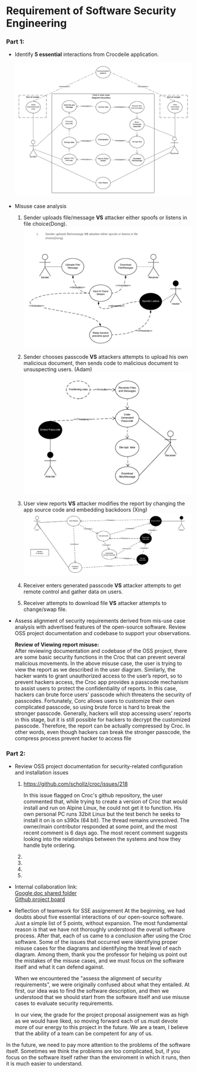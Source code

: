 # Requirement of Software Security Engineering

### Part 1: 
* Identify **5 essential** interactions from Crocdeile application.

  ![User case diagram](image/Userdiagram.png)

* Misuse case analysis
  1. Sender uploads file/message **VS** attacker either spoofs or listens in file choice(Dong).
  ![Misuse of uploading phase](image/MisUseCase1.PNG)
  
  2. Sender chooses passcode **VS** attackers attempts to upload his own malicious document, then sends code to malicious document to unsuspecting users. (Adam)
  ![Misuse of receivers passcode](image/MisuseCase2.png)
  
  3. User view reports **VS** attacker modifies the report by changing the app source code and embedding backdoors (Xing)
  ![Misuse of view report](image/MisUseCase3.png)
 
  4. Receiver enters generated passcode **VS** attacker attempts to get remote control and gather data on users.
  5. Receiver attempts to download file **VS** attacker attempts to change/swap file.


* Assess alignment of security requirements derived from mis-use case analysis with advertised features of the open-source software. Review OSS project documentation and         codebase to support your observations. 

  **Review of Viewing report misuse:**  
  After reviewing documentation and codebase of the OSS project, there are some basic security functions in the Croc that can prevent several malicious movements. In the above     misuse case, the user is trying to view the report as we described in the user diagram. Similarly, the hacker wants to grant unauthorized access to the user’s report, so to     prevent hackers access, the Croc app provides a passcode mechanism to assist users to protect the confidentiality of reports. In this case, hackers can brute force users'       passcode which threatens the security of passcodes. Fortunately, Corc allows users to customize their own complicated passcode, so using brute force is hard to break the       stronger passcode. Generally, hackers will stop accessing users’ reports in this stage, but it is still possible for hackers to decrypt the customized passcode. Therefore,     the report can be actually compressed by Croc. In other words, even though hackers can break the stronger passcode, the compress process prevent hacker to access file

  

### Part 2: 
* Review OSS project documentation for security-related configuration and installation issues

	1. https://github.com/schollz/croc/issues/218
		
		In this issue flagged on Croc's github repository, the user commented that, while trying to create a version of Croc that would install and run on Alpine Linux, 
		he could not get it to function.  His own personal PC runs 32bit Linux but the test bench he seeks to install it on is on s390x (64 bit).  The thread remains unresolved.
		The owner/main contributor responded at some point, and the most recent comment is 6 days ago.  The most recent comment suggests looking into the relationships between 
		the systems and how they handle byte ordering.
	
	2.
	
	3.
	
	4.
	
	5.

* Internal collaboration link:  
  [Google doc shared folder](https://drive.google.com/drive/folders/1KaGGMMrWPBGJOGmv-B71ekzhYPtE84PG)  
  [Github project board](https://github.com/ZexiXin/CYBR8420/projects/1)


* Reflection of teamwork for SSE assignement
  At the beginning, we had doubts about five essential interactions of our open-source software. Just a simple list of 5 points, without expansion. 
  The most fundamental reason is that we have not thoroughly understood the overall software process. After that, each of us came to a conclusion after using the Croc software.
  Some of the issues that occurred were identifying proper misuse cases for the diagrams and identifying the treat level of each diagram. 
  Among them, thank you the professor for helping us point out the mistakes of the misuse cases, and we must focus on the software itself and what it can defend against.

  When we encountered the "assess the alignment of security requirements", we were originally confused about what they entailed. At first, our idea was to find the software description, 
  and then we understood that we should start from the software itself and use misuse cases to evaluate security requirements.
  
  
  In our view, the grade for the project proposal assignement was as high as we would have liked, so moving forward each of us must devote more of our energy to this project in the future. 
  We are a team, I believe that the ability of a team can be competent for any of us.

 In the future, we need to pay more attention to the problems of the software itself. Sometimes we think the problems are too complicated, but, if you focus on the software 	itself rather than the 
 enviroment in which it runs, then it is much easier to understand.
